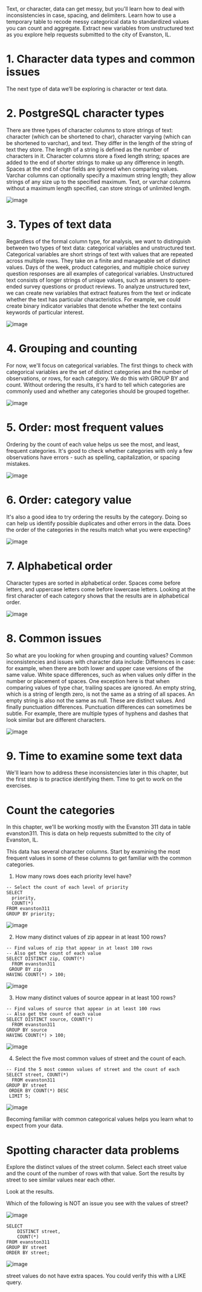 Text, or character, data can get messy, but you'll learn how to deal with inconsistencies in case, spacing, and delimiters. Learn how to use a temporary table to recode messy categorical data to standardized values you can count and aggregate. Extract new variables from unstructured text as you explore help requests submitted to the city of Evanston, IL.

# 1. Character data types and common issues

The next type of data we’ll be exploring is character or text data.

# 2. PostgreSQL character types

There are three types of character columns to store strings of text: character (which can be shortened to char), character varying (which can be shortened to varchar), and text. They differ in the length of the string of text they store. The length of a string is defined as the number of characters in it. Character columns store a fixed length string; spaces are added to the end of shorter strings to make up any difference in length. Spaces at the end of char fields are ignored when comparing values. Varchar columns can optionally specify a maximum string length; they allow strings of any size up to the specified maximum. Text, or varchar columns without a maximum length specified, can store strings of unlimited length.

![image](https://github.com/artempohribnyi/datacamp/assets/113499718/9027d762-84b0-4d88-8540-f517397b9157)

# 3. Types of text data

Regardless of the formal column type, for analysis, we want to distinguish between two types of text data: categorical variables and unstructured text. Categorical variables are short strings of text with values that are repeated across multiple rows. They take on a finite and manageable set of distinct values. Days of the week, product categories, and multiple choice survey question responses are all examples of categorical variables. Unstructured text consists of longer strings of unique values, such as answers to open-ended survey questions or product reviews. To analyze unstructured text, we can create new variables that extract features from the text or indicate whether the text has particular characteristics. For example, we could create binary indicator variables that denote whether the text contains keywords of particular interest.

![image](https://github.com/artempohribnyi/datacamp/assets/113499718/b702ca2c-9882-4fce-8c2e-279fb5671d02)

# 4. Grouping and counting

For now, we'll focus on categorical variables. The first things to check with categorical variables are the set of distinct categories and the number of observations, or rows, for each category. We do this with GROUP BY and count. Without ordering the results, it's hard to tell which categories are commonly used and whether any categories should be grouped together.

![image](https://github.com/artempohribnyi/datacamp/assets/113499718/e3c020f8-49a7-46ae-8883-e9608788890a)

# 5. Order: most frequent values

Ordering by the count of each value helps us see the most, and least, frequent categories. It's good to check whether categories with only a few observations have errors - such as spelling, capitalization, or spacing mistakes.

![image](https://github.com/artempohribnyi/datacamp/assets/113499718/dab7256e-f5fb-4dcf-9ac4-f2b249dce890)

# 6. Order: category value

It's also a good idea to try ordering the results by the category. Doing so can help us identify possible duplicates and other errors in the data. Does the order of the categories in the results match what you were expecting?

![image](https://github.com/artempohribnyi/datacamp/assets/113499718/b47d1061-fce4-4e2c-bae1-be80c8e54ad3)

# 7. Alphabetical order

Character types are sorted in alphabetical order. Spaces come before letters, and uppercase letters come before lowercase letters. Looking at the first character of each category shows that the results are in alphabetical order.

![image](https://github.com/artempohribnyi/datacamp/assets/113499718/96b23b5c-2bed-4b95-a2a1-ed79fc534d00)

# 8. Common issues

So what are you looking for when grouping and counting values? Common inconsistencies and issues with character data include: Differences in case: for example, when there are both lower and upper case versions of the same value. White space differences, such as when values only differ in the number or placement of spaces. One exception here is that when comparing values of type char, trailing spaces are ignored. An empty string, which is a string of length zero, is not the same as a string of all spaces. An empty string is also not the same as null. These are distinct values. And finally punctuation differences. Punctuation differences can sometimes be subtle. For example, there are multiple types of hyphens and dashes that look similar but are different characters.

![image](https://github.com/artempohribnyi/datacamp/assets/113499718/420c5c98-5897-40a9-82ce-4ba92b0c0cdc)

# 9. Time to examine some text data

We'll learn how to address these inconsistencies later in this chapter, but the first step is to practice identifying them. Time to get to work on the exercises.

# Count the categories

In this chapter, we'll be working mostly with the Evanston 311 data in table evanston311. This is data on help requests submitted to the city of Evanston, IL.

This data has several character columns. Start by examining the most frequent values in some of these columns to get familiar with the common categories.

1. How many rows does each priority level have?

```
-- Select the count of each level of priority
SELECT 
  priority, 
  COUNT(*)
FROM evanston311
GROUP BY priority;
```
![image](https://github.com/artempohribnyi/datacamp/assets/113499718/0a822d18-67a9-4cb6-917e-e0eddec8fe2e)

2. How many distinct values of zip appear in at least 100 rows?

```
-- Find values of zip that appear in at least 100 rows
-- Also get the count of each value
SELECT DISTINCT zip, COUNT(*)
  FROM evanston311
 GROUP BY zip
HAVING COUNT(*) > 100; 
```
![image](https://github.com/artempohribnyi/datacamp/assets/113499718/02c89b97-ef90-4bf1-a6fb-478eeff27aa5)

3. How many distinct values of source appear in at least 100 rows?

```
-- Find values of source that appear in at least 100 rows
-- Also get the count of each value
SELECT DISTINCT source, COUNT(*)
  FROM evanston311
GROUP BY source
HAVING COUNT(*) > 100;
```
![image](https://github.com/artempohribnyi/datacamp/assets/113499718/7cfa716e-4111-4bbf-b981-02168ea1a194)

4. Select the five most common values of street and the count of each.

```
-- Find the 5 most common values of street and the count of each
SELECT street, COUNT(*)
  FROM evanston311
GROUP BY street
 ORDER BY COUNT(*) DESC
 LIMIT 5;
```
![image](https://github.com/artempohribnyi/datacamp/assets/113499718/80449762-1306-4dca-8420-7315bc6ed1fb)

Becoming familiar with common categorical values helps you learn what to expect from your data.

# Spotting character data problems

Explore the distinct values of the street column. Select each street value and the count of the number of rows with that value. Sort the results by street to see similar values near each other.

Look at the results.

Which of the following is NOT an issue you see with the values of street?

![image](https://github.com/artempohribnyi/datacamp/assets/113499718/02aa0dfb-990f-4441-8b64-06029abc3f08)

```
SELECT 
    DISTINCT street,
    COUNT(*)
FROM evanston311
GROUP BY street
ORDER BY street;
```
![image](https://github.com/artempohribnyi/datacamp/assets/113499718/77df95ef-b6bb-450f-91a7-406522c4021e)

street values do not have extra spaces. You could verify this with a LIKE query.

